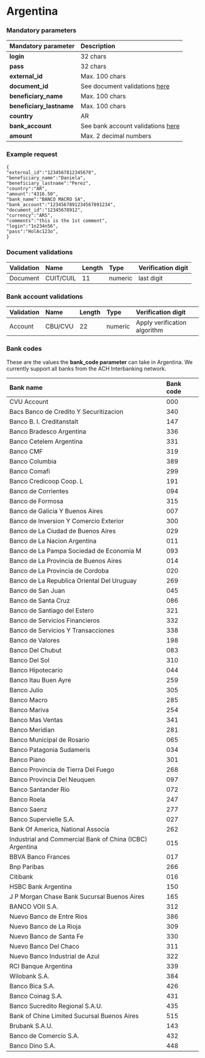 # Argentina

### Mandatory parameters

| Mandatory parameter | Description |
| :--- | :--- |
| **login** | 32 chars |
| **pass** | 32 chars |
| **external\_id** | Max. 100 chars |
| **document\_id** | See document validations [here](argentina.md#document-validations) |
| **beneficiary\_name** | Max. 100 chars |
| **beneficiary\_lastname** | Max. 100 chars |
| **country** | AR |
| **bank\_account** | See bank account validations [here](argentina.md#bank-account-validations) |
| **amount** | Max. 2 decimal numbers |

### Example request

```text
{
"external_id":"1234567812345678",
"beneficiary_name":"Daniela",
"beneficiary_lastname":"Perez",
"country":"AR",
"amount":"4316.50",
"bank_name":"BANCO MACRO SA",
"bank_account":"1234567891234567891234",
"document_id":"12345678912",
"currency":"ARS",
"comments":"this is the 1st comment",
"login":"1n234n56",
"pass":"HolAc123o",
}
```

### **Document validations**

| Validation | Name | Length | Type | Verification digit |
| :--- | :--- | :--- | :--- | :--- |
| Document | CUIT/CUIL | 11 | numeric | last digit |

### Bank account validations

| Validation | Name | Length | Type | Verification digit |
| :--- | :--- | :--- | :--- | :--- |
| Account | CBU/CVU | 22 | numeric | Apply verification algorithm |

### Bank codes

These are the values the **bank\_code parameter** can take in Argentina. We currently support all banks from the ACH Interbanking network.

| **Bank name** | **Bank code** |
| :--- | :--- |
| CVU Account | 000 |
| Bacs Banco de Credito Y Securitizacion | 340 |
| Banco B. I. Creditanstalt | 147 |
| Banco Bradesco Argentina | 336 |
| Banco Cetelem Argentina | 331 |
| Banco CMF | 319 |
| Banco Columbia | 389 |
| Banco Comafi | 299 |
| Banco Credicoop Coop. L | 191 |
| Banco de Corrientes | 094 |
| Banco de Formosa | 315 |
| Banco de Galicia Y Buenos Aires | 007 |
| Banco de Inversion Y Comercio Exterior | 300 |
| Banco de La Ciudad de Buenos Aires | 029 |
| Banco de La Nacion Argentina | 011 |
| Banco de La Pampa Sociedad de Economia M | 093 |
| Banco de La Provincia de Buenos Aires | 014 |
| Banco de La Provincia de Cordoba | 020 |
| Banco de La Republica Oriental Del Uruguay | 269 |
| Banco de San Juan | 045 |
| Banco de Santa Cruz | 086 |
| Banco de Santiago del Estero | 321 |
| Banco de Servicios Financieros | 332 |
| Banco de Servicios Y Transacciones | 338 |
| Banco de Valores | 198 |
| Banco Del Chubut | 083 |
| Banco Del Sol | 310 |
| Banco Hipotecario | 044 |
| Banco Itau Buen Ayre | 259 |
| Banco Julio | 305 |
| Banco Macro | 285 |
| Banco Mariva | 254 |
| Banco Mas Ventas | 341 |
| Banco Meridian | 281 |
| Banco Municipal de Rosario | 065 |
| Banco Patagonia Sudameris | 034 |
| Banco Piano | 301 |
| Banco Provincia de Tierra Del Fuego | 268 |
| Banco Provincia Del Neuquen | 097 |
| Banco Santander Rio | 072 |
| Banco Roela | 247 |
| Banco Saenz | 277 |
| Banco Supervielle S.A. | 027 |
| Bank Of America, National Associa | 262 |
| Industrial and Commercial Bank of China \(ICBC\) Argentina | 015 |
| BBVA Banco Frances | 017 |
| Bnp Paribas | 266 |
| Citibank | 016 |
| HSBC Bank Argentina | 150 |
| J P Morgan Chase Bank Sucursal Buenos Aires | 165 |
| BANCO VOII S.A. | 312 |
| Nuevo Banco de Entre Rios | 386 |
| Nuevo Banco de La Rioja | 309 |
| Nuevo Banco de Santa Fe | 330 |
| Nuevo Banco Del Chaco | 311 |
| Nuevo Banco Industrial de Azul | 322 |
| RCI Banque Argentina | 339 |
| Wilobank S.A. | 384 |
| Banco Bica S.A. | 426 |
| Banco Coinag S.A. | 431 |
| Banco Sucredito Regional S.A.U. | 435 |
| Bank of Chine Limited Sucursal Buenos Aires | 515 |
| Brubank S.A.U. | 143 |
| Banco de Comercio S.A.  | 432 |
| Banco Dino S.A. | 448 |

